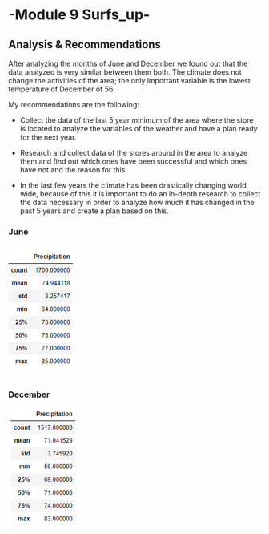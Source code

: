 # -Module 9 Surfs_up-

## Analysis & Recommendations
After analyzing the months of June and December we found out that the data analyzed is very similar between them both. The climate does not change the activities of the area; the only important variable is the lowest temperature of December of 56.

My recommendations are the following:

- Collect the data of the last 5 year minimum of the area where the store is located to analyze the variables of the weather and have a plan ready for the next year.

- Research and collect data of the stores around in the area to analyze them and find out which ones have been successful and which ones have not and the reason for this.

- In the last few years the climate has been drastically changing world wide, because of this it is important to do an in-depth research to collect the data necessary in order to analyze how much it has changed in the past 5 years and create a plan based on this. 


### June
![June](https://github.com/lrovira/surfs_up/blob/master/June.PNG)

### December
![December](https://github.com/lrovira/surfs_up/blob/master/December.PNG)
